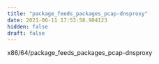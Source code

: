 ```yaml
---
title: "package_feeds_packages_pcap-dnsproxy"
date: 2021-06-11 17:53:58.904123
hidden: false
draft: false
---
```


x86/64/package_feeds_packages_pcap-dnsproxy

